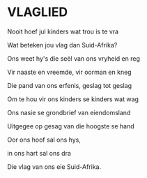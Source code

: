# VLAGLIED

Nooit hoef jul kinders wat trou is te vra

Wat beteken jou vlag dan Suid-Afrika?

Ons weet hy's die seël van ons vryheid en reg

Vir naaste en vreemde, vir oorman en kneg

Die pand van ons erfenis, geslag tot geslag

Om te hou vir ons kinders se kinders wat wag


Ons nasie se grondbrief van eiendomsland

Uitgegee op gesag van die hoogste se hand

Oor ons hoof sal ons hys,

in ons hart sal ons dra

Die vlag van ons eie Suid-Afrika.

